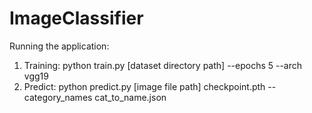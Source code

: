 # ImageClassifier
Running the application:
   1. Training: python train.py [dataset directory path] --epochs 5 --arch vgg19
   2. Predict: python predict.py [image file path] checkpoint.pth --category_names cat_to_name.json
